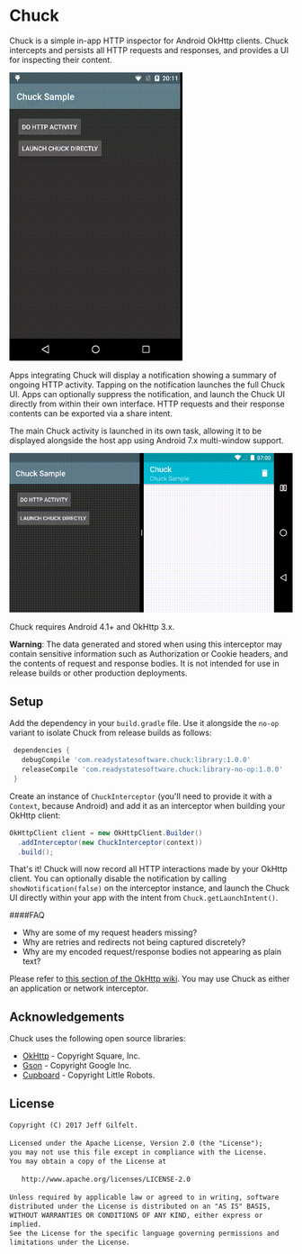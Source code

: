 Chuck
=====

Chuck is a simple in-app HTTP inspector for Android OkHttp clients. Chuck intercepts and persists all HTTP requests and responses, and provides a UI for inspecting their content.

![Chuck](assets/chuck.gif)

Apps integrating Chuck will display a notification showing a summary of ongoing HTTP activity. Tapping on the notification launches the full Chuck UI. Apps can optionally suppress the notification, and launch the Chuck UI directly from within their own interface. HTTP requests and their response contents can be exported via a share intent.

The main Chuck activity is launched in its own task, allowing it to be displayed alongside the host app using Android 7.x multi-window support.

![Multi-Window](assets/multiwindow.gif)

Chuck requires Android 4.1+ and OkHttp 3.x.

**Warning**: The data generated and stored when using this interceptor may contain sensitive information such as Authorization or Cookie headers, and the contents of request and response bodies. It is not intended for use in release builds or other production deployments.

Setup
-----

Add the dependency in your `build.gradle` file. Use it alongside the `no-op` variant to isolate Chuck from release builds as follows:

```gradle
 dependencies {
   debugCompile 'com.readystatesoftware.chuck:library:1.0.0'
   releaseCompile 'com.readystatesoftware.chuck:library-no-op:1.0.0'
 }
```

Create an instance of `ChuckInterceptor` (you'll need to provide it with a `Context`, because Android) and add it as an interceptor when building your OkHttp client:

```java
OkHttpClient client = new OkHttpClient.Builder()
  .addInterceptor(new ChuckInterceptor(context))
  .build();
```

That's it! Chuck will now record all HTTP interactions made by your OkHttp client. You can optionally disable the notification by calling `showNotification(false)` on the interceptor instance, and launch the Chuck UI directly within your app with the intent from `Chuck.getLaunchIntent()`.

####FAQ

- Why are some of my request headers missing?
- Why are retries and redirects not being captured discretely?
- Why are my encoded request/response bodies not appearing as plain text?

Please refer to [this section of the OkHttp wiki](https://github.com/square/okhttp/wiki/Interceptors#choosing-between-application-and-network-interceptors). You may use Chuck as either an application or network interceptor.

Acknowledgements
----------------

Chuck uses the following open source libraries:

- [OkHttp](https://github.com/square/okhttp) - Copyright Square, Inc.
- [Gson](https://github.com/google/gson) - Copyright Google Inc.
- [Cupboard](https://bitbucket.org/littlerobots/cupboard) - Copyright Little Robots.

License
-------

    Copyright (C) 2017 Jeff Gilfelt.

    Licensed under the Apache License, Version 2.0 (the "License");
    you may not use this file except in compliance with the License.
    You may obtain a copy of the License at

       http://www.apache.org/licenses/LICENSE-2.0

    Unless required by applicable law or agreed to in writing, software
    distributed under the License is distributed on an "AS IS" BASIS,
    WITHOUT WARRANTIES OR CONDITIONS OF ANY KIND, either express or implied.
    See the License for the specific language governing permissions and
    limitations under the License.
